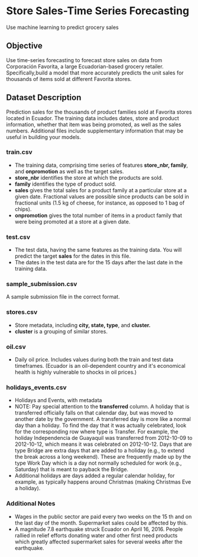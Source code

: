 # Store Sales-Time Series Forecasting
Use machine learning to predict grocery sales

## Objective
Use time-series forecasting to forecast store sales on data from Corporación Favorita, a large Ecuadorian-based grocery retailer.
Specifically,build a model that more accurately predicts the unit sales for thousands of items sold at different Favorita stores.

## Dataset Description
Prediction sales for the thousands of product families sold at Favorita stores located in Ecuador. The training data includes dates, store and product information, whether that item was being promoted, as well as the sales numbers. Additional files include supplementary information that may be useful in building your models.

### train.csv
- The training data, comprising time series of features **store_nbr, family**, and **onpromotion** as well as the target sales.<br>
- **store_nbr** identifies the store at which the products are sold.<br>
- **family** identifies the type of product sold.<br>
- **sales** gives the total sales for a product family at a particular store at a given date. Fractional values are possible since products can be sold in fractional units (1.5 kg of cheese, for instance, as opposed to 1 bag of chips).<br>
- **onpromotion** gives the total number of items in a product family that were being promoted at a store at a given date.<br>

### test.csv
- The test data, having the same features as the training data. You will predict the target **sales** for the dates in this file.<br>
- The dates in the test data are for the 15 days after the last date in the training data.<br>

### sample_submission.csv
A sample submission file in the correct format.

### stores.csv
- Store metadata, including **city, state, type**, and **cluster.** <br>
- **cluster** is a grouping of similar stores.<br>
  
### oil.csv
- Daily oil price. Includes values during both the train and test data timeframes. (Ecuador is an oil-dependent country and it's economical health is highly vulnerable to shocks in oil prices.)
  
### holidays_events.csv
- Holidays and Events, with metadata<br>
- NOTE: Pay special attention to the **transferred** column. A holiday that is transferred officially falls on that calendar day, but was moved to another date by the government. A transferred day is more like a normal day than a holiday. To find the day that it was actually celebrated, look for the corresponding row where type is Transfer. For example, the holiday Independencia de Guayaquil was transferred from 2012-10-09 to 2012-10-12, which means it was celebrated on 2012-10-12. Days that are type Bridge are extra days that are added to a holiday (e.g., to extend the break across a long weekend). These are frequently made up by the type Work Day which is a day not normally scheduled for work (e.g., Saturday) that is meant to payback the Bridge.<br>
- Additional holidays are days added a regular calendar holiday, for example, as typically happens around Christmas (making Christmas Eve a holiday).<br>

### Additional Notes
- Wages in the public sector are paid every two weeks on the 15 th and on the last day of the month. Supermarket sales could be affected by this.<br>
- A magnitude 7.8 earthquake struck Ecuador on April 16, 2016. People rallied in relief efforts donating water and other first need products which greatly affected supermarket sales for several weeks after the earthquake.
